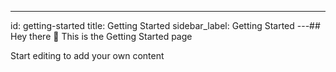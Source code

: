 ---
id: getting-started 
title: Getting Started 
sidebar_label: Getting Started 
---## Hey there 👋
This is the Getting Started page

Start editing to add your own content